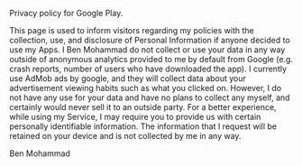 

Privacy policy for Google Play.

This page is used to inform visitors regarding my policies with the collection, 
use, and disclosure of Personal Information if anyone decided to use my Apps.
I Ben Mohammad do not collect or use your data in any way outside of anonymous analytics
provided to me by default from Google (e.g. crash reports, number of users who have downloaded
the app). I currently use AdMob ads by google, and they will collect data about your advertisement
viewing habits such as what you clicked on. However, I do not have any use for your data and 
have no plans to collect any myself, and certainly would never sell it to an outside party.
For a better experience, while using my Service, I may require you to provide us with certain 
personally identifiable information. The information that I request will be retained on your device 
and is not collected by me in any way.

Ben Mohammad


